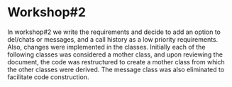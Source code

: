 # Workshop#2

In workshop#2 we write the requirements and decide to add an option to del/chats or messages, and a call history as a low priority requirements. 
Also, changes were implemented in the classes. Initially each of the following classes was considered a mother class, and upon reviewing the document, the code was restructured to create a mother class from which the other classes were derived. The message class was also eliminated to facilitate code construction.

